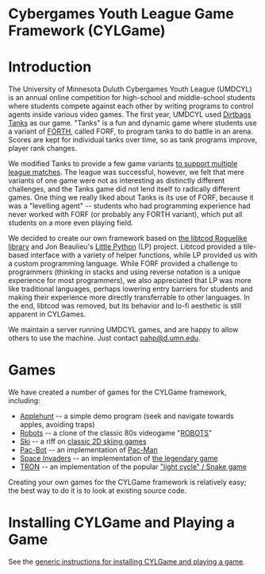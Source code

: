 # Cybergames Youth League Game Framework (CYLGame)

# Introduction

The University of Minnesota Duluth Cybergames Youth League (UMDCYL) is an annual online competition for high-school and middle-school students where students compete against each other by writing programs to control agents inside various video games. The first year, UMDCYL used [Dirtbags Tanks](https://github.com/dirtbags/tanks) as our game. "Tanks" is a fun and dynamic game where students use a variant of [FORTH](https://en.wikipedia.org/wiki/Forth_(programming_language)), called FORF, to program tanks to do battle in an arena. Scores are kept for individual tanks over time, so as tank programs improve, player rank changes. 

We modified Tanks to provide a few game variants [to support multiple league matches](https://www.youtube.com/watch?v=9ckBQ3OMOS4&list=PLHnc49MScQBCHIYRS4O4oAll4wTTjVatL&index=2). The league was successful, however, we felt that mere variants of one game were not as interesting as distinctly different challenges, and the Tanks game did not lend itself to radically different games. One thing we really liked about Tanks is its use of FORF, because it was a "levelling agent" -- students who had programming experience had never worked with FORF (or probably any FORTH variant), which put all students on a more even playing field.

We decided to create our own framework based on [the libtcod Roguelike library](https://bitbucket.org/libtcod/libtcod) and Jon Beaulieu's [Little Python](https://github.com/derpferd/little-python) (LP) project. Libtcod provided a tile-based interface with a variety of helper functions, while LP provided us with a custom programming language. While FORF provided a challenge to programmers (thinking in stacks and using reverse notation is a unique experience for most programmers), we also appreciated that LP was more like traditional languages, perhaps lowering entry barriers for students and making their experience more directly transferrable to other languages. In the end, libtcod was removed, but its behavior and lo-fi aesthetic is still apparent in CYLGames.

We maintain a server running UMDCYL games, and are happy to allow others to use the machine. Just contact <pahp@d.umn.edu>.

# Games

We have created a number of games for the CYLGame framework, including:

* [Applehunt](https://github.com/UMDLARS/applehunt) -- a simple demo program (seek and navigate towards apples, avoiding traps)
* [Robots](https://github.com/UMDLARS/robots) -- a clone of the classic 80s videogame "[ROBOTS](https://en.wikipedia.org/wiki/Chase_(video_game))"
* [Ski](https://github.com/UMDLARS/ski) -- a riff on [classic 2D skiing games](https://en.wikipedia.org/wiki/SkiFree)
* [Pac-Bot](https://github.com/UMDLARS/pac-bot) -- an implementation of [Pac-Man](https://en.wikipedia.org/wiki/Pac-Man)
* [Space Invaders](https://github.com/UMDLARS/space_invaders) -- an implementation of [the legendary game](https://en.wikipedia.org/wiki/Space_Invaders)
* [TRON](https://github.com/UMDLARS/tron) -- an implementation of the popular ["light cycle" / Snake game](https://en.wikipedia.org/wiki/Snake_(video_game_genre))

Creating your own games for the CYLGame framework is relatively easy; the best way to do it is to look at existing source code.

# Installing CYLGame and Playing a Game

See the [generic instructions for installing CYLGame and playing a game](https://umdlars.github.io/CYLGame/).
